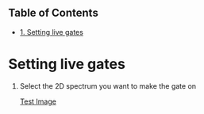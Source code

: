 <div id="table-of-contents">
<h2>Table of Contents</h2>
<div id="text-table-of-contents">
<ul>
<li><a href="#org1cfc93a">1. Setting live gates</a></li>
</ul>
</div>
</div>


<a id="org1cfc93a"></a>

# Setting live gates

1.  Select the 2D spectrum you want to make the gate on

    [Test Image](TestImage.png)

